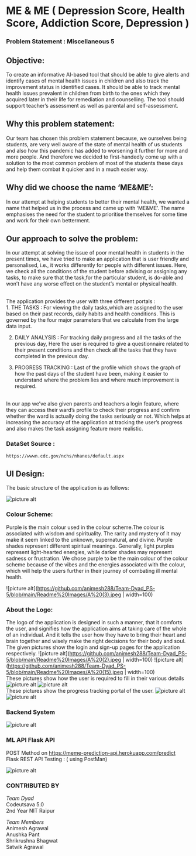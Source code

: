 
  

# ME & ME ( Depression Score, Health Score, Addiction Score, Depression )

### Problem Statement : Miscellaneous 5

## Objective: 
To create an informative AI-based tool that should be able to give alerts and identify cases of mental health issues in children and also track the improvement status in identified cases. It should be able to track mental health issues prevalent in children from birth to the ones which they acquired later in their life for remediation and counselling. The tool should support teacher’s assessment as well as parental and self-assessment.

## Why this problem statement:
Our team has chosen this problem statement because, we ourselves being students, are very well aware of the state of mental health of us students and also how this pandemic has added to worsening it further for more and more people. And therefore we decided to first-handedly come up with a solution to the most common problem of most of the students these days and help them combat it quicker and in a much easier way.

## Why did we choose the name ‘ME&ME’:
In our attempt at helping students to better their mental health, we wanted a name that helped us in the process and came up with ‘ME&ME’. The name emphasises the need for the student to prioritise themselves for some time and work for their own betterment.

## Our approach to solve the problem:
In our attempt at solving the issue of poor mental health in students in the present times, we have tried to make an application that is user friendly and personalised, i.e., it works differently for people with different issues. Here, we check all the conditions of the student before advising or assigning any tasks, to make sure that the task,for the particular student, is do-able and won’t have any worse effect on the student’s mental or physical health.

<br>
The application provides the user with three different portals :
<br>
1. THE TASKS : For viewing the daily tasks,which are assigned to the user based on their past records, daily habits and health conditions.
This is governed by the four major parameters that we calculate from the large data input.

2. DAILY ANALYSIS : For tracking daily progress and all the tasks of the previous day, Here the user is required to give a questionnaire related to their present conditions and then check all the tasks that they have completed in the previous day.

3. PROGRESS TRACKING : Last of the profile which shows the graph of how the past days of the student have been, making it easier to understand where the problem lies and where much improvement is required.
<br>
In our app we’ve also given parents and teachers a login feature, where they can access their ward’s profile to check their progress and confirm whether the ward is actually doing the tasks seriously or not. Which helps at increasing the accuracy of the application at tracking the user’s progress and also makes the task assigning feature more realistic.

###  DataSet Source : 
    https://wwwn.cdc.gov/nchs/nhanes/default.aspx
    
## UI Design:

The basic structure of the application is as follows:

![picture alt](https://github.com/animesh288/Team-Dyad_PS-5/blob/main/Readme%20Images/Capture.JPG)


### Colour Scheme:
Purple is the main colour used in the colour scheme.The colour is associated
with wisdom and spirituality. The rarity and mystery of it may make it seem
linked to the unknown, supernatural, and divine. Purple shades represent
different spiritual meanings. Generally, light purples represent light-hearted
energies, while darker shades may represent sadness or frustration.
We chose purple to be the main colour of the colour scheme because of the
vibes and the energies associated with the colour, which will help the users
further in their journey of combating ill mental health.

![picture alt](https://github.com/animesh288/Team-Dyad_PS-5/blob/main/Readme%20Images/A%20(3).jpeg | width=100)

### About the Logo:
The logo of the application is designed in such a manner, that it comforts the user, and
signifies how the application aims at taking care of the whole of an individual. And it tells the
user how they have to bring their heart and brain together and wisely make the right
decisions for their body and soul.
<br>
The given pictures show the login and sign-up pages for the
application respectively.
![picture alt](https://github.com/animesh288/Team-Dyad_PS-5/blob/main/Readme%20Images/A%20(2).jpeg | width=100) ![picture alt](https://github.com/animesh288/Team-Dyad_PS-5/blob/main/Readme%20Images/A%20(15).jpeg | width=100)
<br>
These pictures show how the user is required to fill in their
various details
![picture alt](https://github.com/animesh288/Team-Dyad_PS-5/blob/main/Readme%20Images/A%20(14).jpeg) ![picture alt](https://github.com/animesh288/Team-Dyad_PS-5/blob/main/Readme%20Images/A%20(12).jpeg)
<br>
These pictures show the progress tracking portal of the
user.
![picture alt](https://github.com/animesh288/Team-Dyad_PS-5/blob/main/Readme%20Images/A%20(6).jpeg) ![picture alt](https://github.com/animesh288/Team-Dyad_PS-5/blob/main/Readme%20Images/A%20(13).jpeg)

### Backend System

![picture alt](https://github.com/animesh288/Team-Dyad_PS-5/blob/main/Readme%20Images/nh.JPG)

### ML API Flask API

POST Method on https://meme-prediction-api.herokuapp.com/predict <br>
Flask REST API Testing : ( using PostMan)

![picture alt](https://github.com/animesh288/Team-Dyad_PS-5/blob/main/Readme%20Images/postman.JPG)

### CONTRIBUTED BY

*Team Dyad*<br>
Codeutsava 5.0 <br>
2nd Year NIT Raipur

*Team Members*<br>
Animesh Agrawal<br>
Anushka Pant<br>
Shrikrushna Bhagwat<br>
Satwik Agrawal



